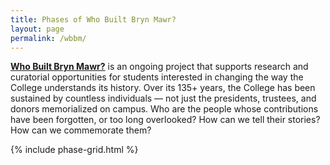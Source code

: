 ```yaml
---
title: Phases of Who Built Bryn Mawr?
layout: page
permalink: /wbbm/
---
```


<a href="https://www.brynmawr.edu/about-college/history/bryn-mawr-histories/who-built-bryn-mawr"><strong>Who Built Bryn Mawr?</strong></a> is an ongoing project that supports research and curatorial opportunities for students interested in changing the way the College understands its history. Over its 135+ years, the College has been sustained by countless individuals — not just the presidents, trustees, and donors memorialized on campus. Who are the people whose contributions have been forgotten, or too long overlooked? How can we tell their stories? How can we commemorate them?
                
{% include phase-grid.html %}
